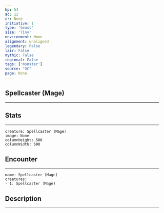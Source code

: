 ```yaml
---
hp: 54
ac: 12
cr: None
initiative: 1
type: 'beast'    
size: 'Tiny'
environment: None
alignment: unaligned
legendary: False
lair: False
mythic: False
regional: False
tags: ['monster']
source: "DC"
page: None
---
```


## Spellcaster (Mage)
---



## Stats
---

```statblock
creature: Spellcaster (Mage)
image: None
columnHeight: 500
columnWidth: 500
```

## Encounter
---

```encounter-table
name: Spellcaster (Mage)
creatures:
- 1: Spellcaster (Mage)
```

## Description
---




